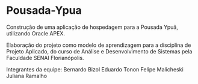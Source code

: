 # Pousada-Ypua

Construção de uma aplicação de hospedagem para a Pousada Ypuã, utilizando Oracle APEX.

Elaboração do projeto como modelo de aprendizagem para a disciplina de Projeto Aplicado, do curso de Análise e Desenvolvimento de Sistemas pela Faculdade SENAI Florianópolis.

Integrantes da equipe:
Bernardo Bizol
Eduardo Tonon
Felipe Malicheski
Juliana Ramalho
